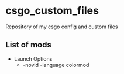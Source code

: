 # csgo_custom_files
Repository of my csgo config and custom files
## List of mods
* Launch Options
  * -novid -language colormod
